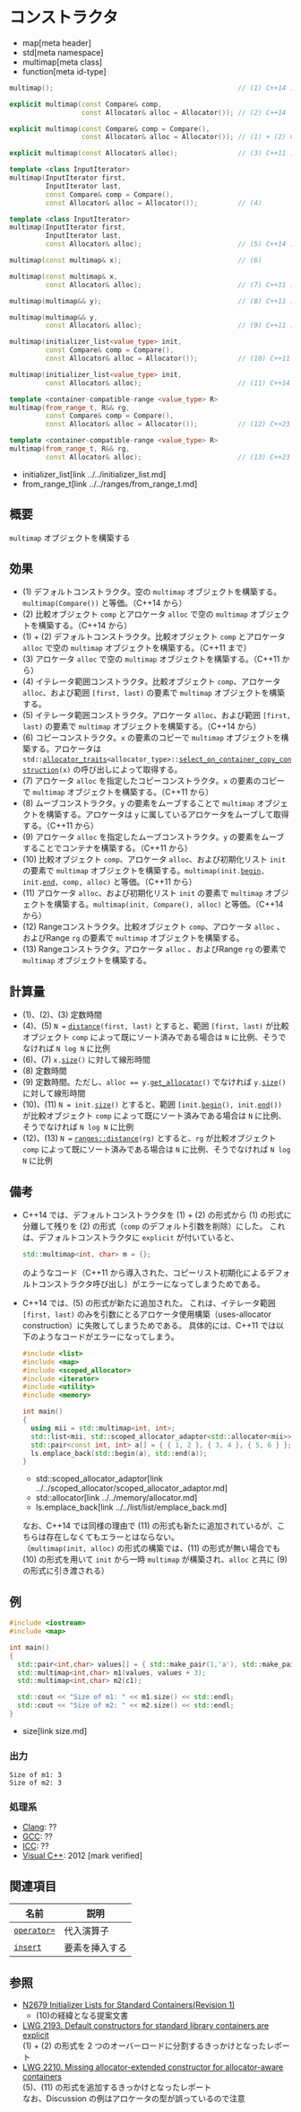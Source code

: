 # コンストラクタ
* map[meta header]
* std[meta namespace]
* multimap[meta class]
* function[meta id-type]

```cpp
multimap();                                              // (1) C++14 から

explicit multimap(const Compare& comp,
                  const Allocator& alloc = Allocator()); // (2) C++14 まで

explicit multimap(const Compare& comp = Compare(),
                  const Allocator& alloc = Allocator()); // (1) + (2) C++11 まで

explicit multimap(const Allocator& alloc);               // (3) C++11 から

template <class InputIterator>
multimap(InputIterator first,
         InputIterator last,
         const Compare& comp = Compare(),
         const Allocator& alloc = Allocator());          // (4)

template <class InputIterator>
multimap(InputIterator first,
         InputIterator last,
         const Allocator& alloc);                        // (5) C++14 から

multimap(const multimap& x);                             // (6)

multimap(const multimap& x,
         const Allocator& alloc);                        // (7) C++11 から

multimap(multimap&& y);                                  // (8) C++11 から

multimap(multimap&& y,
         const Allocator& alloc);                        // (9) C++11 から

multimap(initializer_list<value_type> init,
         const Compare& comp = Compare(),
         const Allocator& alloc = Allocator());          // (10) C++11 から

multimap(initializer_list<value_type> init,
         const Allocator& alloc);                        // (11) C++14 から

template <container-compatible-range <value_type> R>
multimap(from_range_t, R&& rg,
         const Compare& comp = Compare(),
         const Allocator& alloc = Allocator());          // (12) C++23 から

template <container-compatible-range <value_type> R>
multimap(from_range_t, R&& rg,
         const Allocator& alloc);                        // (13) C++23 から
```
* initializer_list[link ../../initializer_list.md]
* from_range_t[link ../../ranges/from_range_t.md]


## 概要
`multimap` オブジェクトを構築する


## 効果
- (1) デフォルトコンストラクタ。空の `multimap` オブジェクトを構築する。`multimap(Compare())` と等価。（C++14 から）
- (2) 比較オブジェクト `comp` とアロケータ `alloc` で空の `multimap` オブジェクトを構築する。（C++14 から）
- (1) + (2) デフォルトコンストラクタ。比較オブジェクト `comp` とアロケータ `alloc` で空の `multimap` オブジェクトを構築する。（C++11 まで）
- (3) アロケータ `alloc` で空の `multimap` オブジェクトを構築する。（C++11 から）
- (4) イテレータ範囲コンストラクタ。比較オブジェクト `comp`、アロケータ `alloc`、および範囲 `[first, last)` の要素で `multimap` オブジェクトを構築する。
- (5) イテレータ範囲コンストラクタ。アロケータ `alloc`、および範囲 `[first, last)` の要素で `multimap` オブジェクトを構築する。（C++14 から）
- (6) コピーコンストラクタ。`x` の要素のコピーで `multimap` オブジェクトを構築する。アロケータは `std::`[`allocator_traits`](../../memory/allocator_traits.md)`<allocator_type>::`[`select_on_container_copy_construction`](../../memory/allocator_traits/select_on_container_copy_construction.md)`(x)` の呼び出しによって取得する。
- (7) アロケータ `alloc` を指定したコピーコンストラクタ。`x` の要素のコピーで `multimap` オブジェクトを構築する。（C++11 から）
- (8) ムーブコンストラクタ。`y` の要素をムーブすることで `multimap` オブジェクトを構築する。アロケータは `y` に属しているアロケータをムーブして取得する。（C++11 から）
- (9) アロケータ `alloc` を指定したムーブコンストラクタ。`y` の要素をムーブすることでコンテナを構築する。（C++11 から）
- (10) 比較オブジェクト `comp`、アロケータ `alloc`、および初期化リスト `init` の要素で `multimap` オブジェクトを構築する。`multimap(init.`[`begin`](../../initializer_list/initializer_list/begin.md)`, init.`[`end`](../../initializer_list/initializer_list/end.md)`, comp, alloc)` と等価。（C++11 から）
- (11) アロケータ `alloc`、および初期化リスト `init` の要素で `multimap` オブジェクトを構築する。`multimap(init, Compare(), alloc)` と等価。（C++14 から）
- (12) Rangeコンストラクタ。比較オブジェクト `comp`、アロケータ `alloc` 、およびRange `rg` の要素で `multimap` オブジェクトを構築する。
- (13) Rangeコンストラクタ。アロケータ `alloc` 、およびRange `rg` の要素で `multimap` オブジェクトを構築する。


## 計算量
- (1)、(2)、(3) 定数時間
- (4)、(5) `N =` [`distance`](../../iterator/distance.md)`(first, last)` とすると、範囲 `[first, last)` が比較オブジェクト `comp` によって既にソート済みである場合は `N` に比例、そうでなければ `N log N` に比例
- (6)、(7) `x.`[`size`](size.md)`()` に対して線形時間
- (8) 定数時間
- (9) 定数時間。ただし、`alloc == y.`[`get_allocator`](get_allocator.md)`()` でなければ `y.`[`size`](size.md)`()` に対して線形時間
- (10)、(11) `N = init.`[`size`](../../initializer_list/initializer_list/size.md)`()` とすると、範囲 `[init.`[`begin`](../../initializer_list/initializer_list/begin.md)`(), init.`[`end`](../../initializer_list/initializer_list/end.md)`())` が比較オブジェクト `comp` によって既にソート済みである場合は `N` に比例、そうでなければ `N log N` に比例
- (12)、(13) `N =` [`ranges::distance`](../../iterator/ranges_distance.md)`(rg)` とすると、`rg` が比較オブジェクト `comp` によって既にソート済みである場合は `N` に比例、そうでなければ `N log N` に比例


## 備考
- C++14 では、デフォルトコンストラクタを (1) + (2) の形式から (1) の形式に分離して残りを (2) の形式（`comp` のデフォルト引数を削除）にした。
    これは、デフォルトコンストラクタに `explicit` が付いていると、

    ```cpp
    std::multimap<int, char> m = {};
    ```

    のようなコード（C++11 から導入された、コピーリスト初期化によるデフォルトコンストラクタ呼び出し）がエラーになってしまうためである。

- C++14 では、(5) の形式が新たに追加された。
    これは、イテレータ範囲 `[first, last)` のみを引数にとるアロケータ使用構築（uses-allocator construction）に失敗してしまうためである。
    具体的には、C++11 では以下のようなコードがエラーになってしまう。

    ```cpp example
    #include <list>
    #include <map>
    #include <scoped_allocator>
    #include <iterator>
    #include <utility>
    #include <memory>

    int main()
    {
      using mii = std::multimap<int, int>;
      std::list<mii, std::scoped_allocator_adaptor<std::allocator<mii>>> ls;
      std::pair<const int, int> a[] = { { 1, 2 }, { 3, 4 }, { 5, 6 } };
      ls.emplace_back(std::begin(a), std::end(a));
    }
    ```
    * std::scoped_allocator_adaptor[link ../../scoped_allocator/scoped_allocator_adaptor.md]
    * std::allocator[link ../../memory/allocator.md]
    * ls.emplace_back[link ../../list/list/emplace_back.md]

    なお、C++14 では同様の理由で (11) の形式も新たに追加されているが、こちらは存在しなくてもエラーとはならない。  
    （`multimap(init, alloc)` の形式の構築では、(11) の形式が無い場合でも (10) の形式を用いて `init` から一時 `multimap` が構築され、`alloc` と共に (9) の形式に引き渡される）


## 例
```cpp example
#include <iostream>
#include <map>

int main()
{
  std::pair<int,char> values[] = { std::make_pair(1,'a'), std::make_pair(2,'b'), std::make_pair(2,'b') };
  std::multimap<int,char> m1(values, values + 3);
  std::multimap<int,char> m2(c1);

  std::cout << "Size of m1: " << m1.size() << std::endl;
  std::cout << "Size of m2: " << m2.size() << std::endl;
}
```
* size[link size.md]

### 出力
```
Size of m1: 3
Size of m2: 3
```

### 処理系
- [Clang](/implementation.md#clang): ??
- [GCC](/implementation.md#gcc): ??
- [ICC](/implementation.md#icc): ??
- [Visual C++](/implementation.md#visual_cpp): 2012 [mark verified]


## 関連項目

| 名前                                                | 説明           |
|-----------------------------------------------------|----------------|
| [`operator=`](op_assign.md) | 代入演算子     |
| [`insert`](insert.md)       | 要素を挿入する |


## 参照
- [N2679 Initializer Lists for Standard Containers(Revision 1)](http://www.open-std.org/jtc1/sc22/wg21/docs/papers/2008/n2679.pdf)
    - (10)の経緯となる提案文書
- [LWG 2193. Default constructors for standard library containers are explicit](http://cplusplus.github.io/LWG/lwg-defects.html#2193)  
    (1) + (2) の形式を 2 つのオーバーロードに分割するきっかけとなったレポート
- [LWG 2210. Missing allocator-extended constructor for allocator-aware containers](http://cplusplus.github.io/LWG/lwg-defects.html#2210)  
    (5)、(11) の形式を追加するきっかけとなったレポート  
    なお、Discussion の例はアロケータの型が誤っているので注意
